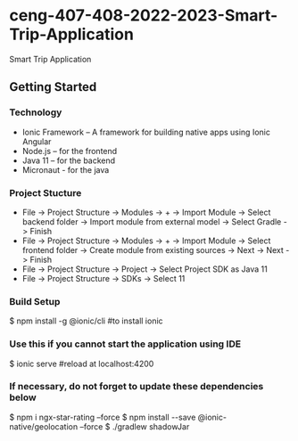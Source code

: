 # ceng-407-408-2022-2023-Smart-Trip-Application
Smart Trip Application

## Getting Started
### Technology
* Ionic Framework – A framework for building native apps using Ionic Angular
* Node.js – for the frontend
* Java 11 – for the backend
* Micronaut - for the java

### Project Stucture
* File -> Project Structure -> Modules -> + -> Import Module -> Select backend folder -> Import module from external model -> Select Gradle -> Finish
* File -> Project Structure -> Modules -> + -> Import Module -> Select frontend folder -> Create module from existing sources -> Next -> Next -> Finish
* File -> Project Structure -> Project -> Select Project SDK as Java 11
* File -> Project Structure -> SDKs -> Select 11


### Build Setup
$ npm install -g @ionic/cli #to install ionic

### Use this if you cannot start the application using IDE
$ ionic serve  #reload at localhost:4200

### If necessary, do not forget to update these dependencies below
$ npm i ngx-star-rating –force
$ npm install --save @ionic-native/geolocation –force
$ ./gradlew shadowJar
